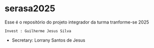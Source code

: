 # serasa2025
Esse é o repositório do projeto integrador da turma tranforme-se 2025

 
    Invest : Guilherme Jesus Silva

 - Secretary: Lorrany Santos de Jesus 
